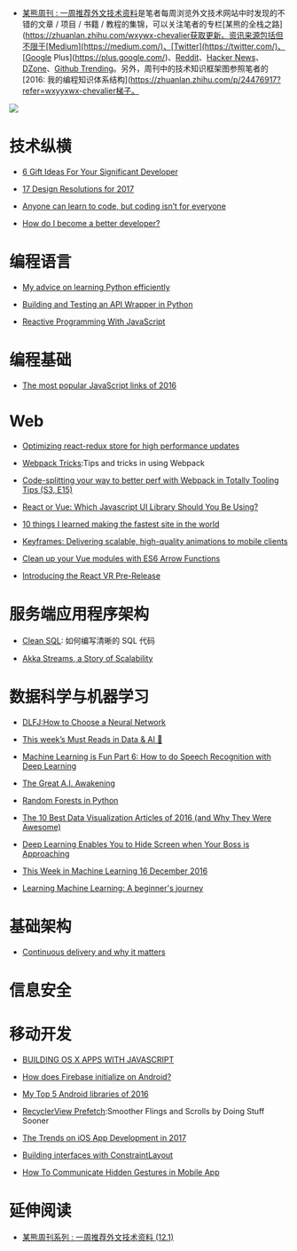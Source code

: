 ﻿- [某熊周刊 : 一周推荐外文技术资料](https://github.com/wx-chevalier/Coder-Knowledge-Graph/tree/master/Weekly)是笔者每周浏览外文技术网站中时发现的不错的文章 / 项目 / 书籍 / 教程的集锦，可以关注笔者的专栏[某熊的全栈之路](https://zhuanlan.zhihu.com/wxywx-chevalier获取更新。资讯来源包括但不限于[Medium](https://medium.com/)、[Twitter](https://twitter.com/)、[Google Plus](https://plus.google.com/)、[Reddit](https://www.reddit.com/)、[Hacker News](https://news.ycombinator.com/)、[DZone](https://dzone.com/)、[Github Trending](https://github.com/trending)。另外，周刊中的技术知识框架图参照笔者的[2016: 我的编程知识体系结构](https://zhuanlan.zhihu.com/p/24476917?refer=wxyyxwx-chevalier梯子。

![](https://coding.net/u/hoteam/p/Cache/git/raw/master/2016/12/3/1-s_834YnAJVG-wk6ForHX5g.jpeg)

# 技术纵横

- [6 Gift Ideas For Your Significant Developer](https://medium.com/code-school/6-gift-ideas-for-your-significant-developer-1ced26105ac3?source=bookmarks---------1----------)

- [17 Design Resolutions for 2017](https://medium.com/ux-power-tools/17-design-resolutions-for-2017-25d4698db075?source=bookmarks---------0----------)

- [Anyone can learn to code, but coding isn’t for everyone](https://medium.com/@rithmschool/anyone-can-learn-to-code-but-coding-isnt-for-everyone-de57aedaed11#.ahcgzb827)

- [How do I become a better developer?](https://github.com/ggomaeng/better-developer-quotes)

# 编程语言

- [My advice on learning Python efficiently](http://www.simplydjango.com/learn-python-efficiently/)

- [Building and Testing an API Wrapper in Python](https://semaphoreci.com/community/tutorials/building-and-testing-an-api-wrapper-in-python)

- [Reactive Programming With JavaScript](https://blog.yipl.com.np/reactive-programming-with-javascript-3e53abf238a4#.cssul4xty)

# 编程基础

- [The most popular JavaScript links of 2016](https://medium.com/statuscode/the-most-popular-javascript-links-of-2016-ddaeca9f08fc#.85v1eycm5)

# Web

- [Optimizing react-redux store for high performance updates](https://medium.com/@lavrton/optimizing-react-redux-store-for-high-performance-updates-3ae6f7f1e4c1?source=reading_list---------1-2---------)

- [Webpack Tricks](https://github.com/rstacruz/webpack-tricks):Tips and tricks in using Webpack

- [Code-splitting your way to better perf with Webpack in Totally Tooling Tips (S3, E15)](https://www.youtube.com/watch?v=QH94CXVv3UE)

- [React or Vue: Which Javascript UI Library Should You Be Using?](https://medium.com/js-dojo/react-or-vue-which-javascript-ui-library-should-you-be-using-543a383608d#.cq7hef3um)

- [10 things I learned making the fastest site in the world](https://hackernoon.com/10-things-i-learned-making-the-fastest-site-in-the-world-18a0e1cdf4a7#.kygkponlp)

- [Keyframes: Delivering scalable, high-quality animations to mobile clients](https://code.facebook.com/posts/354469174916519/)

- [Clean up your Vue modules with ES6 Arrow Functions](https://dotdev.co/clean-up-your-vue-modules-with-es6-arrow-functions-2ef65e348d41?source=reading_list---es6------3-4---------)

- [Introducing the React VR Pre-Release](https://developer.oculus.com/blog/introducing-the-react-vr-pre-release/)

# 服务端应用程序架构

- [Clean SQL](http://jonathansacramento.com/posts/20161119_clean_sql.html): 如何编写清晰的 SQL 代码

- [Akka Streams, a Story of Scalability](https://hackernoon.com/akka-streams-a-story-of-scalability-5d9e7c2d3ac3#.u1c4ccr3f)

# 数据科学与机器学习

- [DLFJ:How to Choose a Neural Network](https://deeplearning4j.org/neuralnetworktable)

- [This week’s Must Reads in Data & AI 💾](https://uiux.blog/this-weeks-must-reads-in-data-ai-d9dff15dfee2?source=bookmarks---------2----------)

- [Machine Learning is Fun Part 6: How to do Speech Recognition with Deep Learning](https://medium.com/@ageitgey/machine-learning-is-fun-part-6-how-to-do-speech-recognition-with-deep-learning-28293c162f7a?source=bookmarks---------4----------)

- [The Great A.I. Awakening](http://www.nytimes.com/2016/12/14/magazine/the-great-ai-awakening.html)

- [Random Forests in Python](http://www.kdnuggets.com/2016/12/random-forests-python.html)

- [The 10 Best Data Visualization Articles of 2016 (and Why They Were Awesome)](http://www.tuicool.com/articles/zmANZbQ)

- [Deep Learning Enables You to Hide Screen when Your Boss is Approaching](http://ahogrammer.com/2016/11/15/deep-learning-enables-you-to-hide-screen-when-your-boss-is-approaching/)

- [This Week in Machine Learning 16 December 2016](https://medium.com/udacity/this-week-in-machine-learning-16-december-2016-64539a393c71?source=bookmarks---------1----------)

- [Learning Machine Learning: A beginner's journey](http://muratbuffalo.blogspot.jp/2016/12/learning-machine-learning-beginners.html)

# 基础架构

- [Continuous delivery and why it matters](https://medium.com/@ccverak/continuous-delivery-and-why-it-matters-9e53a0c28538?source=bookmarks---------0----------)

# 信息安全

# 移动开发

- [BUILDING OS X APPS WITH JAVASCRIPT](https://tylergaw.com/articles/building-osx-apps-with-js)

- [How does Firebase initialize on Android?](https://firebase.googleblog.com/2016/12/how-does-firebase-initialize-on-android.html)

- [My Top 5 Android libraries of 2016](https://android.jlelse.eu/my-top-5-android-libraries-of-2016-719b5280a95f?source=bookmarks---------3----------)

- [RecyclerView Prefetch](https://medium.com/google-developers/recyclerview-prefetch-c2f269075710#.ci2i8yl2x):Smoother Flings and Scrolls by Doing Stuff Sooner

- [The Trends on iOS App Development in 2017](https://medium.com/@AppInventiv/the-trends-on-ios-app-development-in-2017-665758b5a500?source=bookmarks---------2----------)

- [Building interfaces with ConstraintLayout](https://medium.com/google-developers/building-interfaces-with-constraintlayout-3958fa38a9f7?source=bookmarks---------4----------)

- [How To Communicate Hidden Gestures in Mobile App](https://uxplanet.org/how-to-communicate-hidden-gestures-in-mobile-app-e55397f4006b#.590v20gtz)

# 延伸阅读

- [某熊周刊系列 : 一周推荐外文技术资料 (12.1)](https://zhuanlan.zhihu.com/p/24516669?refer=wx-chevalier)
